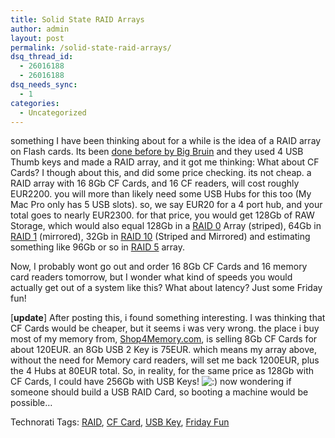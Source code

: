 ```yaml
---
title: Solid State RAID Arrays
author: admin
layout: post
permalink: /solid-state-raid-arrays/
dsq_thread_id:
  - 26016188
  - 26016188
dsq_needs_sync:
  - 1
categories:
  - Uncategorized
---
```

something I have been thinking about for a while is the idea of a RAID array on Flash cards. Its been [done before by Big Bruin][1] and they used 4 USB Thumb keys and made a RAID array, and it got me thinking: What about CF Cards? I though about this, and did some price checking. its not cheap. a RAID array with 16 8Gb CF Cards, and 16 CF readers, will cost roughly EUR2200. you will more than likely need some USB Hubs for this too (My Mac Pro only has 5 USB slots). so, we say EUR20 for a 4 port hub, and your total goes to nearly EUR2300. for that price, you would get 128Gb of RAW Storage, which would also equal 128Gb in a [RAID 0][2] Array (striped), 64Gb in [RAID 1][3] (mirrored), 32Gb in [RAID 10][4] (Striped and Mirrored) and estimating something like 96Gb or so in [RAID 5][5] array. 

Now, I probably wont go out and order 16 8Gb CF Cards and 16 memory card readers tomorrow, but I wonder what kind of speeds you would actually get out of a system like this? What about latency? Just some Friday fun!

[**update**] After posting this, i found something interesting. I was thinking that CF Cards would be cheaper, but it seems i was very wrong. the place i buy most of my memory from, [Shop4Memory.com][6], is selling 8Gb CF Cards for about 120EUR. an 8Gb USB 2 Key is 75EUR. which means my array above, without the need for Memory card readers, will set me back 1200EUR, plus the 4 Hubs at 80EUR total. So, in reality, for the same price as 128Gb with CF Cards, I could have 256Gb with USB Keys! <img src="http://blog.lotas-smartman.net/wp-includes/images/smilies/icon_smile.gif" alt=":)" class="wp-smiley" /> now wondering if someone should build a USB RAID Card, so booting a machine would be possible&#8230; </p> 

<div class="wlWriterSmartContent" id="scid:0767317B-992E-4b12-91E0-4F059A8CECA8:15f173fd-2a09-48e5-8250-419176a5747f" style="padding-right:0px;display:inline;padding-left:0px;padding-bottom:0px;margin:0px;padding-top:0px;">
  Technorati Tags: <a href="http://technorati.com/tags/RAID" rel="tag">RAID</a>, <a href="http://technorati.com/tags/CF%20Card" rel="tag">CF Card</a>, <a href="http://technorati.com/tags/USB%20Key" rel="tag">USB Key</a>, <a href="http://technorati.com/tags/Friday%20Fun" rel="tag">Friday Fun</a>
</div>

 [1]: http://www.bigbruin.com/reviews05/thumbraid_1
 [2]: http://en.wikipedia.org/wiki/RAID_0#RAID_0
 [3]: http://en.wikipedia.org/wiki/RAID_0#RAID_1
 [4]: http://en.wikipedia.org/wiki/RAID_10#RAID_10
 [5]: http://en.wikipedia.org/wiki/RAID_0#RAID_5
 [6]: http://www.shop4memory.com